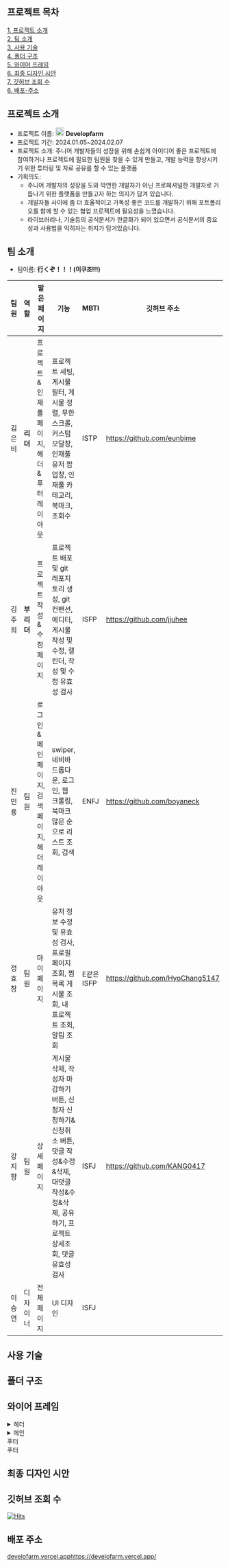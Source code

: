 ## 프로젝트 목차
[1. 프로젝트 소개](#프로젝트-소개)  
[2. 팀 소개](#팀-소개)  
[3. 사용 기술](#사용-기술)  
[4. 폴더 구조](#폴더-구조)  
[5. 와이어 프레임](#와이어-프레임)    
[6. 최종 디자인 시안](#최종-디자인-시안)  
[7. 깃허브 조회 수](#깃허브-조회-수)  
[6. 배포-주소](#배포-주소)  

## 프로젝트 소개
- 프로젝트 이름: <img src="https://github.com/jjuhee/nbcamp_final/assets/57513472/18ec3e42-b239-4d9c-a4d1-153e54bf7202" width="20" height="20"/> **Developfarm**  
- 프로젝트 기간: 2024.01.05~2024.02.07
- 프로젝트 소개: 주니어 개발자들의 성장을 위해 손쉽게 아이디어 좋은 프로젝트에 참여하거나 프로젝트에 필요한 팀원을 찾을 수 있게 만들고, 개발 능력을 향상시키기 위한 튜터링 및 자료 공유를 할 수 있는 플랫폼  
- 기획의도:
    - 주니어 개발자의 성장을 도와 막연한 개발자가 아닌 프로페셔널한 개발자로 거듭나기 위한 플랫폼을 만들고자 하는 의지가 담겨 있습니다.  
    - 개발자들 사이에 좀 더 효율적이고 가독성 좋은 코드를 개발하기 위해 포트폴리오를 함께 할 수 있는 협업 프로젝트에 필요성을 느꼈습니다.  
    - 라이브러리나, 기술등의 공식문서가 한글화가 되어 있으면서 공식문서의 중요성과 사용법을 익히자는 취지가 담겨있습니다.  

## 팀 소개
- 팀이름: **行くぞ！！！(이쿠조!!!)**

|팀원|역할|맡은 페이지|기능|MBTI|깃허브 주소|블로그 주소|
|------|---|---|---|---|---|---|
|김은비|**리더**|프로젝트&인재풀 페이지, 헤더&푸터 레이아웃|프로젝트 세팅, 게시물 필터, 게시물 정렬, 무한스크롤, 커스텀 모달창, 인재풀 유저 팝업창, 인재풀 카테고리, 북마크, 조회수|ISTP|https://github.com/eunbime|https://velog.io/@eunbi/posts|
|김주희|**부리더**|프로젝트 작성&수정 페이지| 프로젝트 배포 및 git 레포지토리 생성, git 컨밴션, 에디터, 게시물 작성 및 수정, 캘린더, 작성 및 수정 유효성 검사|ISFP|https://github.com/jjuhee|https://developer.happymunzi.com|
|진민용|팀원|로그인&메인 페이지, 검색 페이지, 헤더 레이아웃|swiper, 네비바 드롭다운, 로그인, 웹 크롤링, 북마크 많은 순으로 리스트 조회, 검색|ENFJ|https://github.com/boyaneck|https://velog.io/@boyaneck/posts|
|정효창|팀원|마이 페이지|유저 정보 수정 및 유효성 검사,프로필 페이지 조회, 찜목록 게시물 조회, 내 프로젝트 조회, 알림 조회|E같은 ISFP|https://github.com/HyoChang5147|https://velog.io/@jhc729/posts|
|강지향|팀원|상세 페이지|게시물 삭제, 작성자 마감하기 버튼, 신청자 신청하기&신청취소 버튼, 댓글 작성&수정&삭제, 대댓글 작성&수정&삭제, 공유하기, 프로젝트 상세조회, 댓글 유효성 검사|ISFJ|https://github.com/KANG0417|https://velog.io/@kanjang96/posts|
|이승연|디자이너|전체 페이지|UI 디자인|ISFJ|||

## 사용 기술

## 폴더 구조

## 와이어 프레임
<details>
<summary>헤더</summary>
<div markdown="1">
헤더
</div>
</details>
<details>
  
<summary>메인</summary>
<div markdown="1">
메인
</div>
</details>

<summary>푸터</summary>
<div markdown="1">
푸터
</div>
</details>

## 최종 디자인 시안

## 깃허브 조회 수
[![Hits](https://hits.seeyoufarm.com/api/count/incr/badge.svg?url=https%3A%2F%2Fgithub.com%2Fjjuhee%2Fnbcamp_final.git&count_bg=%23000000&title_bg=%23555555&icon=next-dot-js.svg&icon_color=%2360ECA5&title=hits&edge_flat=false)](https://hits.seeyoufarm.com)

## 배포 주소
[develofarm.vercel.app](https://develofarm.vercel.app/)https://develofarm.vercel.app/
